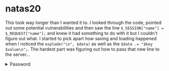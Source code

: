 # natas20

This took way longer than I wanted it to. I looked through the code, pointed out some potential vulnerabilities and then saw the line `$_SESSION["name"] = $_REQUEST["name"];` and knew it had something to do with it but I couldn't figure out what. I started to pick apart how saving and loading happened when I noticed the `explode("\n", $data)` as well as the `$data .= "$key $value\n";`. The hardest part was figuring out how to pass that new line to the server...

<details>
  <summary>Password</summary>
    IFekPyrQXftziDEsUr3x21sYuahypdgJ
</details>
